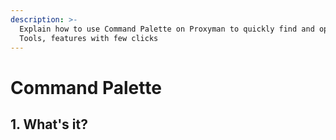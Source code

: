 ```yaml
---
description: >-
  Explain how to use Command Palette on Proxyman to quickly find and open any
  Tools, features with few clicks
---
```


# Command Palette

## 1. What's it?

